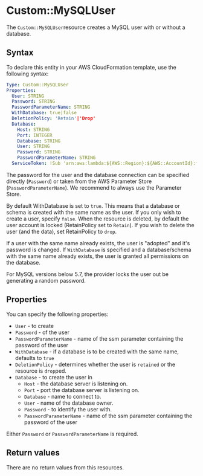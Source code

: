 # Custom::MySQLUser
The `Custom::MySQLUser`resource creates a MySQL user with or without a database.


## Syntax
To declare this entity in your AWS CloudFormation template, use the following syntax:

```yaml
Type: Custom::MySQLUser
Properties:
  User: STRING
  Password: STRING
  PasswordParameterName: STRING
  WithDatabase: true|false
  DeletionPolicy: 'Retain'|'Drop'
  Database:
    Host: STRING
    Port: INTEGER
    Database: STRING
    User: STRING
    Password: STRING
    PasswordParameterName: STRING
  ServiceToken: !Sub 'arn:aws:lambda:${AWS::Region}:${AWS::AccountId}:function:binxio-cfn-mysql-provider-vpc-${AppVPC}'
```

The password for the user and the database connection can be specified directly (`Password`) or taken from the AWS Parameter Store (`PasswordParameterName`). We recommend
to always use the Parameter Store.

By default WithDatabase is set to `true`. This means that a database or schema is created with the same name as the user. If you only wish to create a user, specify `false`.
When the resource is deleted, by default the user account is locked (RetainPolicy set to `Retain`). If you wish to delete the user (and the data), set RetainPolicy to `drop`.

If a user with the same name already exists, the user is "adopted" and it's password is changed. If `WithDatabase` is specified and a database/schema with the same name 
already exists, the user is granted all permissions on the database.  

For MySQL versions below 5.7, the provider locks the user out be generating a random password.

## Properties
You can specify the following properties:

- `User` - to create
- `Password` - of the user 
- `PasswordParameterName` - name of the ssm parameter containing the password of the user
- `WithDatabase` - if a database is to be created with the same name, defaults to `true`
- `DeletionPolicy` - determines whether the user is `retained` or the resource is `drop`ped.
- `Database` - to create the user in
    - `Host` - the database server is listening on.
    - `Port` - port the database server is listening on.
    - `Database` - name to connect to.
    - `User` - name of the database owner.
    - `Password` - to identify the user with. 
    - `PasswordParameterName` - name of the ssm parameter containing the password of the user

Either `Password` or `PasswordParameterName` is required.

## Return values
There are no return values from this resources.

